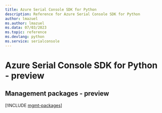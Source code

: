 ```yaml
---
title: Azure Serial Console SDK for Python
description: Reference for Azure Serial Console SDK for Python
author: lmazuel
ms.author: lmazuel
ms.data: 07/03/2023
ms.topic: reference
ms.devlang: python
ms.service: serialconsole
---
```

# Azure Serial Console SDK for Python - preview

## Management packages - preview
[!INCLUDE [mgmt-packages](serial-console-mgmt-index.md)]